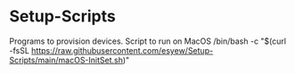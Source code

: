 # Setup-Scripts
Programs to provision devices.
Script to run on MacOS
/bin/bash -c "$(curl -fsSL https://raw.githubusercontent.com/esyew/Setup-Scripts/main/macOS-InitSet.sh)"
